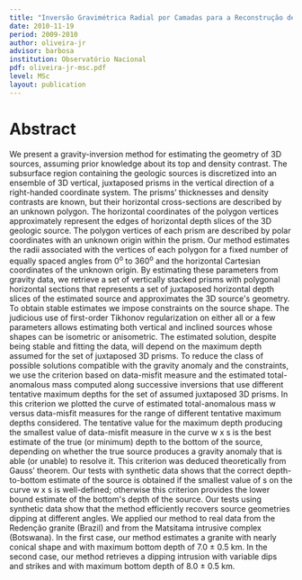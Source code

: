 ```yaml
---
title: "Inversão Gravimétrica Radial por Camadas para a Reconstrução de Corpos Geológicos 3D"
date: 2010-11-19
period: 2009-2010
author: oliveira-jr
advisor: barbosa
institution: Observatório Nacional
pdf: oliveira-jr-msc.pdf
level: MSc
layout: publication
---
```


# Abstract

We present a gravity-inversion method for estimating the geometry of 3D
sources, assuming prior knowledge about its top and density contrast. The
subsurface region containing the geologic sources is discretized into an
ensemble of 3D vertical, juxtaposed prisms in the vertical direction of a
right-handed coordinate system. The prisms’ thicknesses and density contrasts
are known, but their horizontal cross-sections are described by an unknown
polygon. The horizontal coordinates of the polygon vertices approximately
represent the edges of horizontal depth slices of the 3D geologic source. The
polygon vertices of each prism are described by polar coordinates with an
unknown origin within the prism. Our method estimates the radii associated with
the vertices of each polygon for a fixed number of equally spaced angles from
0<sup>o</sup> to 360<sup>o</sup> and the horizontal Cartesian coordinates of
the unknown origin.  By estimating these parameters from gravity data, we
retrieve a set of vertically stacked prisms with polygonal horizontal sections
that represents a set of juxtaposed horizontal depth slices of the estimated
source and approximates the 3D source's geometry. To obtain stable estimates we
impose constraints on the source shape. The judicious use of first-order
Tikhonov regularization on either all or a few parameters allows estimating
both vertical and inclined sources whose shapes can be isometric or
anisometric. The estimated solution, despite being stable and fitting the data,
will depend on the maximum depth assumed for the set of juxtaposed 3D prisms.
To reduce the class of possible solutions compatible with the gravity anomaly
and the constraints, we use the criterion based on data-misfit measure and the
estimated total-anomalous mass computed along successive inversions that use
different tentative maximum depths for the set of assumed juxtaposed 3D prisms.
In this criterion we plotted the curve of estimated total-anomalous mass w
versus data-misfit measures for the range of different tentative maximum depths
considered. The tentative value for the maximum depth producing the smallest
value of data-misfit measure in the curve w x s is the best estimate of the
true (or minimum) depth to the bottom of the source, depending on whether the
true source produces a gravity anomaly that is able (or unable) to resolve it.
This criterion was deduced theoretically from Gauss’ theorem. Our tests with
synthetic data shows that the correct depth-to-bottom estimate of the source is
obtained if the smallest value of s on the curve w x s is well-defined;
otherwise this criterion provides the lower bound estimate of the bottom's
depth of the source. Our tests using synthetic data show that the method
efficiently recovers source geometries dipping at different angles. We applied
our method to real data from the Redenção granite (Brazil) and from the
Matsitama intrusive complex (Botswana). In the first case, our method estimates
a granite with nearly conical shape and with maximum bottom depth of 7.0 ± 0.5
km. In the second case, our method retrieves a dipping intrusion with variable
dips and strikes and with maximum bottom depth of 8.0 ± 0.5 km.
